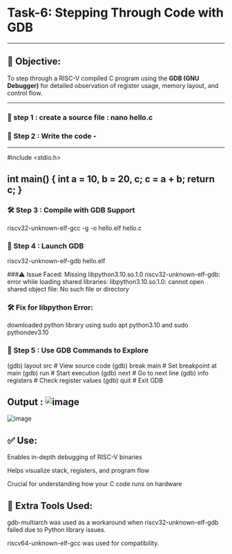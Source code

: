 # Task-6: Stepping Through Code with GDB

---

## 🎯 Objective:
To step through a RISC-V compiled C program using the **GDB (GNU Debugger)** for detailed observation of register usage, memory layout, and control flow.

---

### 📁 step 1 : create a source file : nano hello.c 

### 📁 Step 2 : Write the code -
---
#include <stdio.h>

int main() {
    int a = 10, b = 20, c;
    c = a + b;
    return c;
}
---

###  🛠️ Step 3 : Compile with GDB Support 
riscv32-unknown-elf-gcc -g -o hello.elf hello.c

### 🧪 Step 4 : Launch GDB
riscv32-unknown-elf-gdb hello.elf

###⚠️ Issue Faced: Missing libpython3.10.so.1.0
riscv32-unknown-elf-gdb: error while loading shared libraries: libpython3.10.so.1.0: cannot open shared object file: No such file or directory

### 🛠️ Fix for libpython Error: 
downloaded python library using sudo apt python3.10 and sudo pythondev3.10 

### 🧭 Step 5 : Use GDB Commands to Explore

(gdb) layout src       # View source code
(gdb) break main       # Set breakpoint at main
(gdb) run              # Start execution
(gdb) next             # Go to next line
(gdb) info registers   # Check register values
(gdb) quit             # Exit GDB



## Output : ![image](https://github.com/user-attachments/assets/dcecd229-e7c5-4d49-aeba-9dd0a375f264)

 ![image](https://github.com/user-attachments/assets/d975c10f-1b5f-43a6-96c3-736d213c2b9f)

 ## ✅ Use:
Enables in-depth debugging of RISC-V binaries

Helps visualize stack, registers, and program flow

Crucial for understanding how your C code runs on hardware

## 🧩 Extra Tools Used:
gdb-multiarch was used as a workaround when riscv32-unknown-elf-gdb failed due to Python library issues.

riscv64-unknown-elf-gcc was used for compatibility.
            

